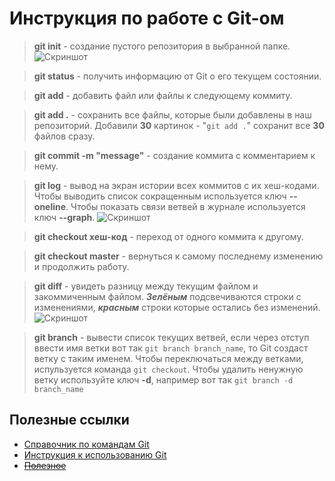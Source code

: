 # Инструкция по работе с Git-ом

> **git init** - создание пустого репозитория в выбранной папке.
![Скриншот](/img/init.png "Пример в терминале")

> **git status** - получить информацию от Git о его текущем состоянии.

> **git add** - добавить файл или файлы к следующему коммиту.

> **git add .** - сохранить все файлы, которые были добавлены в наш репозиторий. Добавили **30** картинок - "`git add .`" сохранит все **30** файлов сразу.

> **git commit -m "message"** - создание коммита с комментарием к нему.

> **git log** - вывод на экран истории всех коммитов с их хеш-кодами. Чтобы выводить список сокращенным используется ключ **--oneline**. Чтобы показать связи ветвей в журнале используется ключ **--graph**.
![Скриншот](/img/log.png "Пример в терминале")

> **git checkout хеш-код** - переход от одного коммита к другому.

> **git checkout master** - вернуться к самому последнему изменению и продолжить работу.

> **git diff** - увидеть разницу между текущим файлом и закоммиченным файлом. ***Зелёным*** подсвечиваются строки с изменениями, ***красным*** строки которые остались без изменений.
![Скриншот](/img/diff.png "Пример в терминале")

> **git branch** - вывести список текущих ветвей, если через отступ ввести имя ветки вот так ```git branch branch_name```, то Git создаст ветку с таким именем. Чтобы переключаться между ветками, испульзуется команда ```git checkout```. Чтобы удалить ненужную ветку используйте ключ **-d**, например вот так ```git branch -d branch_name```

## Полезные ссылки
* [Справочник по командам Git](https://git-scm.com/book/ru/v2/Приложение-C%3A-Команды-Git-Основные-команды)
* [Инструкция к использованию Git](https://git-scm.com/docs/user-manual)
* ~~[Полезное](https://youtu.be/GFq6wH5JR2A)~~